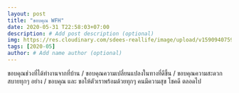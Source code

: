 ```yaml
---
layout: post
title: "ขอบคุณ WFH"
date: 2020-05-31 T22:58:03+07:00
description: # Add post description (optional)
img: https://res.cloudinary.com/sdees-reallife/image/upload/v1590940759/IMG_2246.jpg # Add image post (optional)
tags: [2020-05]
author: # Add name author (optional)
---
```

ขอบคุณช่วงที่ได้ทำงานจากที่บ้าน / ขอบคุณความเปลี่ยนแปลงในทางที่ดีขึ้น / ขอบคุณความสะดวกสบายทุกๆ อย่าง / ขอบคุณ และ ขอให้ตัวเราพร้อมด้วยทุกๆ คนมีความสุข โชคดี ตลอดไป

<i class="fa fa-child" style="color:plum"></i>

